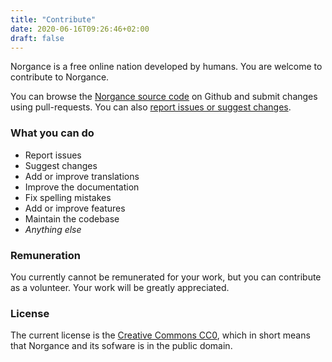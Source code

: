 ```yaml
---
title: "Contribute"
date: 2020-06-16T09:26:46+02:00
draft: false
---
```


Norgance is a free online nation developed by humans. You are welcome to contribute to Norgance.

You can browse the [Norgance source code](https://github.com/norgance/Norgance) on Github and submit changes using pull-requests. You can also [report issues or suggest changes](https://github.com/norgance/Norgance/issues).

### What you can do

* Report issues
* Suggest changes
* Add or improve translations
* Improve the documentation
* Fix spelling mistakes 
* Add or improve features
* Maintain the codebase
* _Anything else_

### Remuneration

You currently cannot be remunerated for your work, but you can contribute as a volunteer. Your work will be greatly appreciated.

### License

The current license is the [Creative Commons CC0](https://creativecommons.org/publicdomain/zero/1.0/), which in short means that Norgance and its sofware is in the public domain.